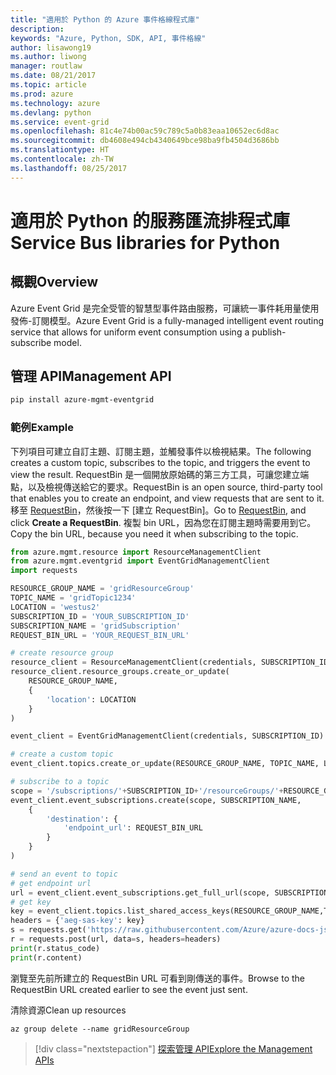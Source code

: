 ```yaml
---
title: "適用於 Python 的 Azure 事件格線程式庫"
description: 
keywords: "Azure, Python, SDK, API, 事件格線"
author: lisawong19
ms.author: liwong
manager: routlaw
ms.date: 08/21/2017
ms.topic: article
ms.prod: azure
ms.technology: azure
ms.devlang: python
ms.service: event-grid
ms.openlocfilehash: 81c4e74b00ac59c789c5a0b83eaa10652ec6d8ac
ms.sourcegitcommit: db4608e494cb4340649bce98ba9fb4504d3686bb
ms.translationtype: HT
ms.contentlocale: zh-TW
ms.lasthandoff: 08/25/2017
---
```

# <a name="service-bus-libraries-for-python"></a><span data-ttu-id="37c98-103">適用於 Python 的服務匯流排程式庫</span><span class="sxs-lookup"><span data-stu-id="37c98-103">Service Bus libraries for Python</span></span>

## <a name="overview"></a><span data-ttu-id="37c98-104">概觀</span><span class="sxs-lookup"><span data-stu-id="37c98-104">Overview</span></span>
<span data-ttu-id="37c98-105">Azure Event Grid 是完全受管的智慧型事件路由服務，可讓統一事件耗用量使用發佈-訂閱模型。</span><span class="sxs-lookup"><span data-stu-id="37c98-105">Azure Event Grid is a fully-managed intelligent event routing service that allows for uniform event consumption using a publish-subscribe model.</span></span>

## <a name="management-api"></a><span data-ttu-id="37c98-106">管理 API</span><span class="sxs-lookup"><span data-stu-id="37c98-106">Management API</span></span>
```bash
pip install azure-mgmt-eventgrid
```

### <a name="example"></a><span data-ttu-id="37c98-107">範例</span><span class="sxs-lookup"><span data-stu-id="37c98-107">Example</span></span>
<span data-ttu-id="37c98-108">下列項目可建立自訂主題、訂閱主題，並觸發事件以檢視結果。</span><span class="sxs-lookup"><span data-stu-id="37c98-108">The following creates a custom topic, subscribes to the topic, and triggers the event to view the result.</span></span> <span data-ttu-id="37c98-109">RequestBin 是一個開放原始碼的第三方工具，可讓您建立端點，以及檢視傳送給它的要求。</span><span class="sxs-lookup"><span data-stu-id="37c98-109">RequestBin is an open source, third-party tool that enables you to create an endpoint, and view requests that are sent to it.</span></span> <span data-ttu-id="37c98-110">移至 [RequestBin](https://requestb.in/)，然後按一下 [建立 RequestBin]。</span><span class="sxs-lookup"><span data-stu-id="37c98-110">Go to [RequestBin](https://requestb.in/), and click **Create a RequestBin**.</span></span> <span data-ttu-id="37c98-111">複製 bin URL，因為您在訂閱主題時需要用到它。</span><span class="sxs-lookup"><span data-stu-id="37c98-111">Copy the bin URL, because you need it when subscribing to the topic.</span></span>

```python
from azure.mgmt.resource import ResourceManagementClient
from azure.mgmt.eventgrid import EventGridManagementClient
import requests

RESOURCE_GROUP_NAME = 'gridResourceGroup'
TOPIC_NAME = 'gridTopic1234'
LOCATION = 'westus2'
SUBSCRIPTION_ID = 'YOUR_SUBSCRIPTION_ID'
SUBSCRIPTION_NAME = 'gridSubscription'
REQUEST_BIN_URL = 'YOUR_REQUEST_BIN_URL'

# create resource group
resource_client = ResourceManagementClient(credentials, SUBSCRIPTION_ID)
resource_client.resource_groups.create_or_update(
    RESOURCE_GROUP_NAME,
    {
        'location': LOCATION
    }
)

event_client = EventGridManagementClient(credentials, SUBSCRIPTION_ID)

# create a custom topic
event_client.topics.create_or_update(RESOURCE_GROUP_NAME, TOPIC_NAME, LOCATION)

# subscribe to a topic
scope = '/subscriptions/'+SUBSCRIPTION_ID+'/resourceGroups/'+RESOURCE_GROUP_NAME+'/providers/Microsoft.EventGrid/topics/'+TOPIC_NAME
event_client.event_subscriptions.create(scope, SUBSCRIPTION_NAME,
    {
        'destination': {
            'endpoint_url': REQUEST_BIN_URL
        }
    }
)

# send an event to topic
# get endpoint url
url = event_client.event_subscriptions.get_full_url(scope, SUBSCRIPTION_NAME).endpoint_url
# get key
key = event_client.topics.list_shared_access_keys(RESOURCE_GROUP_NAME,TOPIC_NAME).key1
headers = {'aeg-sas-key': key}
s = requests.get('https://raw.githubusercontent.com/Azure/azure-docs-json-samples/master/event-grid/customevent.json')
r = requests.post(url, data=s, headers=headers)
print(r.status_code)
print(r.content)
```
<span data-ttu-id="37c98-112">瀏覽至先前所建立的 RequestBin URL 可看到剛傳送的事件。</span><span class="sxs-lookup"><span data-stu-id="37c98-112">Browse to the RequestBin URL created earlier to see the event just sent.</span></span>

<span data-ttu-id="37c98-113">清除資源</span><span class="sxs-lookup"><span data-stu-id="37c98-113">Clean up resources</span></span>
```azurecli-interactive
az group delete --name gridResourceGroup
```

> [!div class="nextstepaction"]
> [<span data-ttu-id="37c98-114">探索管理 API</span><span class="sxs-lookup"><span data-stu-id="37c98-114">Explore the Management APIs</span></span>](/python/api/overview/azure/eventgrid/managementlibrary)

